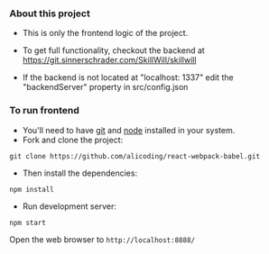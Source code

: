 ### About this project

* This is only the frontend logic of the project. 
* To get full functionality, checkout the backend at https://git.sinnerschrader.com/SkillWill/skillwill

* If the backend is not located at "localhost: 1337" edit the "backendServer" property in src/config.json

### To run frontend

* You'll need to have [git](https://git-scm.com/) and [node](https://nodejs.org/en/) installed in your system.
* Fork and clone the project:

```
git clone https://github.com/alicoding/react-webpack-babel.git
```

* Then install the dependencies:

```
npm install
```

* Run development server:

```
npm start
```

Open the web browser to `http://localhost:8888/`

